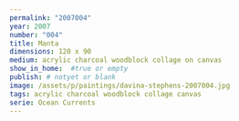 ```yaml
---
permalink: "2007004"
year: 2007
number: "004"
title: Manta
dimensions: 120 x 90
medium: acrylic charcoal woodblock collage on canvas
show_in_home:  #true or empty
publish: # notyet or blank
image: /assets/p/paintings/davina-stephens-2007004.jpg
tags: acrylic charcoal woodblock collage canvas
serie: Ocean Currents
---
```

